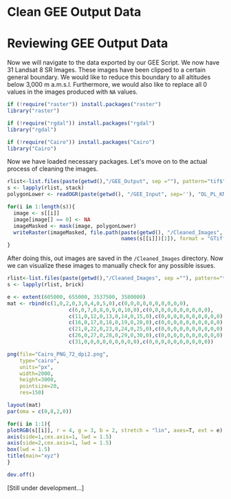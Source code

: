 Clean GEE Output Data
================

Reviewing GEE Output Data
=========================

Now we will navigate to the data exported by our GEE Script. We now have 31 Landsat 8 SR Images. These images have been clipped to a certain general boundary. We would like to reduce this boundary to all altitudes below 3,000 m a.m.s.l. Furthermore, we would also like to replace all 0 values in the images produced with `NA` values.

``` r
if (!require("raster")) install.packages("raster")
library("raster")

if (!require("rgdal")) install.packages("rgdal")
library("rgdal")

if (!require("Cairo")) install.packages("Cairo")
library("Cairo")
```

Now we have loaded necessary packages. Let's move on to the actual process of cleaning the images.

``` r
rlist<-list.files(paste(getwd(),"/GEE_Output", sep =""), pattern="tif$", full.names = TRUE) 
s <- lapply(rlist, stack)
polygonLower <- readOGR(paste(getwd(), "/GEE_Input", sep=''), "DL_PL_KN_Lower_UTM43N")

for(i in 1:length(s)){
  image <- s[[i]]
  image[image[] == 0] <- NA
  imageMasked <- mask(image, polygonLower)
  writeRaster(imageMasked, file.path(paste(getwd(), "/Cleaned_Images", sep = ''), 
                                     names(s[[i]])[1]), format = "GTiff")
}
```

After doing this, out images are saved in the `/Cleaned_Images` directory. Now we can visualize these images to manually check for any possible issues.

``` r
rlist<-list.files(paste(getwd(),"/Cleaned_Images", sep =""), pattern="tif$", full.names = TRUE) 
s <- lapply(rlist, brick)

e <- extent(605000, 655000, 3537500, 3580000)
mat <- rbind(c(1,0,2,0,3,0,4,0,5,0),c(0,0,0,0,0,0,0,0,0,0), 
                    c(6,0,7,0,8,0,9,0,10,0),c(0,0,0,0,0,0,0,0,0,0),
                    c(11,0,12,0,13,0,14,0,15,0),c(0,0,0,0,0,0,0,0,0,0),
                    c(16,0,17,0,18,0,19,0,20,0),c(0,0,0,0,0,0,0,0,0,0),
                    c(21,0,22,0,23,0,24,0,25,0),c(0,0,0,0,0,0,0,0,0,0),
                    c(26,0,27,0,28,0,29,0,30,0),c(0,0,0,0,0,0,0,0,0,0),
                    c(31,0,0,0,0,0,0,0,0,0),c(0,0,0,0,0,0,0,0,0,0))

png(file="Cairo_PNG_72_dpi2.png",
    type="cairo",
    units="px",
    width=2000,
    height=3000,
    pointsize=20,
    res=150)

layout(mat)
par(oma = c(0,8,2,0))

for(i in 1:1){
plotRGB(s[[i]], r = 4, g = 3, b = 2, stretch = "lin", axes=T, ext = e)
axis(side=1,cex.axis=1, lwd = 1.5)
axis(side=2,cex.axis=1, lwd = 1.5)
box(lwd = 1.5)
title(main="xyz")
}

dev.off()
```

\[Still under development...\]
